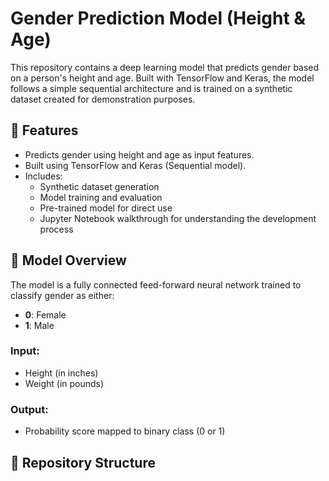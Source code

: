 # Gender Prediction Model (Height & Age)

This repository contains a deep learning model that predicts gender based on a person's height and age. Built with TensorFlow and Keras, the model follows a simple sequential architecture and is trained on a synthetic dataset created for demonstration purposes.

## 🔧 Features

- Predicts gender using height and age as input features.
- Built using TensorFlow and Keras (Sequential model).
- Includes:
  - Synthetic dataset generation
  - Model training and evaluation
  - Pre-trained model for direct use
  - Jupyter Notebook walkthrough for understanding the development process

## 🧠 Model Overview

The model is a fully connected feed-forward neural network trained to classify gender as either:
- **0**: Female
- **1**: Male

### Input:
- Height (in inches)
- Weight (in pounds)

### Output:
- Probability score mapped to binary class (0 or 1)

## 📁 Repository Structure
